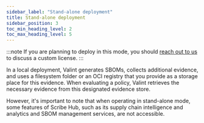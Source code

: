 ```yaml
---
sidebar_label: "Stand-alone deployment"
title: Stand-alone deployment
sidebar_position: 3
toc_min_heading_level: 2
toc_max_heading_level: 5
---
```


:::note
If you are planning to deploy in this mode, you should [reach out to us](https://scribesecurity.com/contact-us/ "Contact Us") to discuss a custom license.
:::

In a local deployment, Valint generates SBOMs, collects additional evidence, and uses a filesystem folder or an OCI registry that you provide as a storage place for this evidence. When evaluating a policy, Valint retrieves the necessary evidence from this designated evidence store.

However, it's important to note that when operating in stand-alone mode, some features of Scribe Hub, such as its supply chain intelligence and analytics and SBOM management services, are not accessible.
